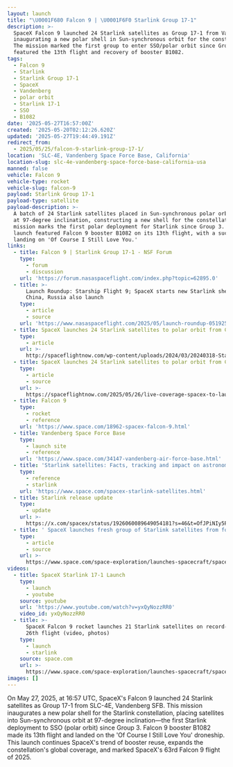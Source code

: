 ```yaml
---
layout: launch
title: "\U0001F680 Falcon 9 | \U0001F6F0 Starlink Group 17-1"
description: >-
  SpaceX Falcon 9 launched 24 Starlink satellites as Group 17-1 from Vandenberg,
  inaugurating a new polar shell in Sun-synchronous orbit for the constellation.
  The mission marked the first group to enter SSO/polar orbit since Group 3, and
  featured the 13th flight and recovery of booster B1082.
tags:
  - Falcon 9
  - Starlink
  - Starlink Group 17-1
  - SpaceX
  - Vandenberg
  - polar orbit
  - Starlink 17-1
  - SSO
  - B1082
date: '2025-05-27T16:57:00Z'
created: '2025-05-20T02:12:26.620Z'
updated: '2025-05-27T19:44:49.191Z'
redirect_from:
  - 2025/05/25/falcon-9-starlink-group-17-1/
location: 'SLC-4E, Vandenberg Space Force Base, California'
location-slug: slc-4e-vandenberg-space-force-base-california-usa
manned: false
vehicle: Falcon 9
vehicle-type: rocket
vehicle-slug: falcon-9
payload: Starlink Group 17-1
payload-type: satellite
payload-description: >-
  A batch of 24 Starlink satellites placed in Sun-synchronous polar orbit (SSO)
  at 97-degree inclination, constructing a new shell for the constellation. This
  mission marks the first polar deployment for Starlink since Group 3. The
  launch featured Falcon 9 booster B1082 on its 13th flight, with a successful
  landing on 'Of Course I Still Love You.'
links:
  - title: Falcon 9 | Starlink Group 17-1 - NSF Forum
    type:
      - forum
      - discussion
    url: 'https://forum.nasaspaceflight.com/index.php?topic=62895.0'
  - title: >-
      Launch Roundup: Starship Flight 9; SpaceX starts new Starlink shell;
      China, Russia also launch
    type:
      - article
      - source
    url: 'https://www.nasaspaceflight.com/2025/05/launch-roundup-051925/'
  - title: SpaceX launches 24 Starlink satellites to polar orbit from California
    type:
      - article
    url: >-
      http://spaceflightnow.com/wp-content/uploads/2024/03/20240318-Starlink-Feature-Image.jpg
  - title: SpaceX launches 24 Starlink satellites to polar orbit from California
    type:
      - article
      - source
    url: >-
      https://spaceflightnow.com/2025/05/26/live-coverage-spacex-to-launch-24-starlink-satellites-to-polar-orbit-from-california/
  - title: Falcon 9
    type:
      - rocket
      - reference
    url: 'https://www.space.com/18962-spacex-falcon-9.html'
  - title: Vandenberg Space Force Base
    type:
      - launch site
      - reference
    url: 'https://www.space.com/34147-vandenberg-air-force-base.html'
  - title: 'Starlink satellites: Facts, tracking and impact on astronomy'
    type:
      - reference
      - starlink
    url: 'https://www.space.com/spacex-starlink-satellites.html'
  - title: Starlink release update
    type:
      - update
    url: >-
      https://x.com/spacex/status/1926060089649054181?s=46&t=OfJPiNIy5PowOsEO5duUhA
  - title: ' SpaceX launches fresh group of Starlink satellites from foggy Vandenberg Space Force Base, successfully lands booster (video) '
    type:
      - article
      - source
    url: >-
      https://www.space.com/space-exploration/launches-spacecraft/spacex-starlink-17-1-b1082-vsfb-ocisly
videos:
  - title: SpaceX Starlink 17-1 Launch
    type:
      - launch
      - youtube
    source: youtube
    url: 'https://www.youtube.com/watch?v=yxQyNozzRR0'
    video_id: yxQyNozzRR0
  - title: >-
      SpaceX Falcon 9 rocket launches 21 Starlink satellites on record-setting
      26th flight (video, photos)
    type:
      - launch
      - starlink
    source: space.com
    url: >-
      https://www.space.com/space-exploration/launches-spacecraft/spacex-falcon-9-rocket-launches-21-starlink-satellites-on-record-setting-26th-flight-photos
images: []
---
```

On May 27, 2025, at 16:57 UTC, SpaceX's Falcon 9 launched 24 Starlink satellites as Group 17-1 from SLC-4E, Vandenberg SFB. This mission inaugurates a new polar shell for the Starlink constellation, placing satellites into Sun-synchronous orbit at 97-degree inclination—the first Starlink deployment to SSO (polar orbit) since Group 3. Falcon 9 booster B1082 made its 13th flight and landed on the 'Of Course I Still Love You' droneship. This launch continues SpaceX's trend of booster reuse, expands the constellation's global coverage, and marked SpaceX's 63rd Falcon 9 flight of 2025.
